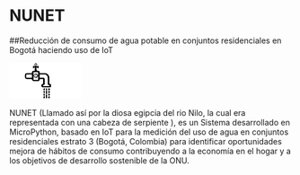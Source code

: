 # NUNET
##Reducción de consumo de agua potable en conjuntos residenciales en Bogotá haciendo uso de IoT

![alt text](https://github.com/d4rk-wing/nunet/blob/main/images/nunet.jpg?raw=true)

NUNET (Llamado así por la diosa egipcia del rio Nilo, la cual era representada con una cabeza de serpiente ),  es un Sistema desarrollado en MicroPython, basado en IoT para la medición del uso de agua en conjuntos residenciales estrato 3 (Bogotá, Colombia) para identificar oportunidades mejora de hábitos de consumo contribuyendo a la economía en el hogar y a los objetivos de desarrollo sostenible de la ONU.
